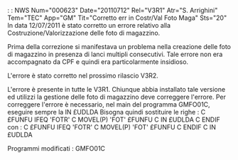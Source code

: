  :  : NWS Num="000623" Date="20110712" Rel="V3R1" Atr="S. Arrighini" Tem="TEC" App="GM" Tit="Corretto err in Costr/Val Foto Maga" Sts="20"
In data 12/07/2011 è stato corretto un errore relativo alla Costruzione/Valorizzazione delle foto di magazzino.

Prima della correzione si manifestava un problema nella creazione delle foto di magazzino in presenza di lanci multipli consecutivi. Tale errore non era accompagnato da CPF e quindi era particolarmente insidioso.

L'errore è stato corretto nel prossimo rilascio V3R2.

L'errore è presente in tutte le V3R1. Chiunque abbia installato tale versione ed utilizzi la gestione delle foto di magazzino deve correggere l'errore.
Per correggere l'errore è necessario, nel main del programma GMFO01C, eseguire sempre la IN £UDLDA
Bisogna quindi sostituire le righe : 
C     £FUNFU        IFEQ      'FOTR'
C                   MOVEL(P)  'FOT'         £FUNFU
C                   IN        £UDLDA
C                   ENDIF
con : 
C     £FUNFU        IFEQ      'FOTR'
C                   MOVEL(P)  'FOT'         £FUNFU
C                   ENDIF
C                   IN        £UDLDA

Programmi modificati : 
GMFO01C

